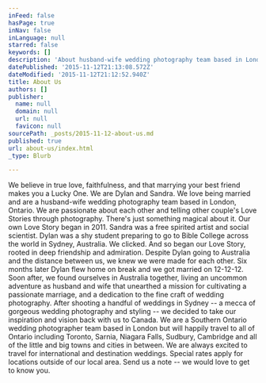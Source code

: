 ```yaml
---
inFeed: false
hasPage: true
inNav: false
inLanguage: null
starred: false
keywords: []
description: 'About husband-wife wedding photography team based in London and Toronto. We believe in true love &amp; that marrying your best friend makes you a Lucky one'
datePublished: '2015-11-12T21:13:08.572Z'
dateModified: '2015-11-12T21:12:52.940Z'
title: About Us
authors: []
publisher:
  name: null
  domain: null
  url: null
  favicon: null
sourcePath: _posts/2015-11-12-about-us.md
published: true
url: about-us/index.html
_type: Blurb

---
```

We believe in true love, faithfulness, and that marrying your best friend makes you a Lucky One. 
We are Dylan and Sandra. We love being married and are a husband-wife wedding photography team based in London, Ontario. We are passionate about each other and telling other couple's Love Stories through photography. There's just something magical about it.
Our own Love Story began in 2011\.
Sandra was a free spirited artist and social scientist. Dylan was a shy student preparing to go to Bible College across the world in Sydney, Australia. We clicked. And so began our Love Story, rooted in deep friendship and admiration. Despite Dylan going to Australia and the distance between us, we knew we were made for each other. Six months later Dylan flew home on break and we got married on 12-12-12\. Soon after, we found ourselves in Australia together, living an uncommon adventure as husband and wife that unearthed a mission for cultivating a passionate marriage, and a dedication to the fine craft of wedding photography. After shooting a handful of weddings in Sydney -- a mecca of gorgeous wedding photography and styling -- we decided to take our inspiration and vision back with us to Canada.
We are a Southern Ontario wedding photographer team based in London but will happily travel to all of Ontario including Toronto, Sarnia, Niagara Falls, Sudbury, Cambridge and all of the little and big towns and cities in between. We are always excited to travel for international and destination weddings. Special rates apply for locations outside of our local area. Send us a note -- we would love to get to know you.